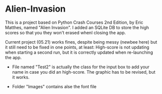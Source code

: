 # Alien-Invasion

This is a project based on Python Crash Courses 2nd Edition, by Eric Matthes, named "Alien Invasion".
I added an SQLite DB to store the high scores so that you they won't erased whenl closing the app.

Current project (05.21) works fines, despite being messy (newbee here) but it still need to be fixed in one points, at least:
High-score is not updating when starting a second run, but it is correctly updated when re-launching the app.

- File named "Test2" is actually the class for the input box to add your name in case you did an high-score. The graphic has to be revised, but it works.

- Folder "Images" contains alse the font file
